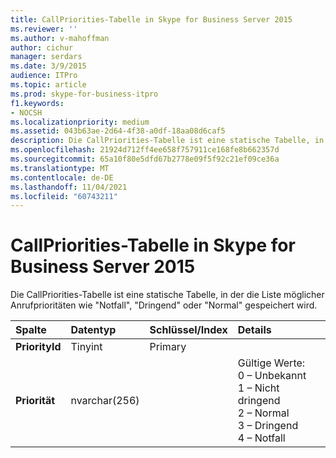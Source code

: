 ```yaml
---
title: CallPriorities-Tabelle in Skype for Business Server 2015
ms.reviewer: ''
ms.author: v-mahoffman
author: cichur
manager: serdars
ms.date: 3/9/2015
audience: ITPro
ms.topic: article
ms.prod: skype-for-business-itpro
f1.keywords:
- NOCSH
ms.localizationpriority: medium
ms.assetid: 043b63ae-2d64-4f38-a0df-18aa08d6caf5
description: Die CallPriorities-Tabelle ist eine statische Tabelle, in der die Liste möglicher Anrufprioritäten wie "Notfall", "Dringend" oder "Normal" gespeichert wird.
ms.openlocfilehash: 21924d712ff4ee658f757911ce168fe8b662357d
ms.sourcegitcommit: 65a10f80e5dfd67b2778e09f5f92c21ef09ce36a
ms.translationtype: MT
ms.contentlocale: de-DE
ms.lasthandoff: 11/04/2021
ms.locfileid: "60743211"
---
```

# <a name="callpriorities-table-in-skype-for-business-server-2015"></a>CallPriorities-Tabelle in Skype for Business Server 2015
 
Die CallPriorities-Tabelle ist eine statische Tabelle, in der die Liste möglicher Anrufprioritäten wie "Notfall", "Dringend" oder "Normal" gespeichert wird.
  
|**Spalte**|**Datentyp**|**Schlüssel/Index**|**Details**|
|:-----|:-----|:-----|:-----|
|**PriorityId** <br/> |Tinyint  <br/> |Primary  <br/> ||
|**Priorität** <br/> |nvarchar(256)  <br/> || Gültige Werte: <br/>  0 – Unbekannt <br/>  1 – Nicht dringend <br/>  2 – Normal <br/>  3 – Dringend <br/>  4 – Notfall <br/> |
   

